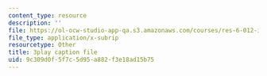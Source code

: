 ```yaml
---
content_type: resource
description: ''
file: https://ol-ocw-studio-app-qa.s3.amazonaws.com/courses/res-6-012-introduction-to-probability-spring-2018/9c309d0f5f7c5d95a882f3e18ad15b75_fBfMIVXc_OM.vtt
file_type: application/x-subrip
resourcetype: Other
title: 3play caption file
uid: 9c309d0f-5f7c-5d95-a882-f3e18ad15b75
---
```


